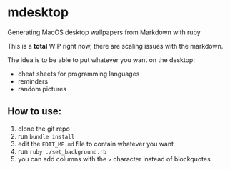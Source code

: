 # mdesktop
Generating MacOS desktop wallpapers from Markdown with ruby


This is a **total** WIP right now, there are scaling issues with the markdown.

The idea is to be able to put whatever you want on the desktop:
- cheat sheets for programming languages
- reminders
- random pictures

## How to use:

1. clone the git repo
2. run `bundle install`
3. edit the `EDIT_ME.md` file to contain whatever you want
4. run `ruby ./set_background.rb`
5. you can add columns with the `>` character instead of blockquotes
